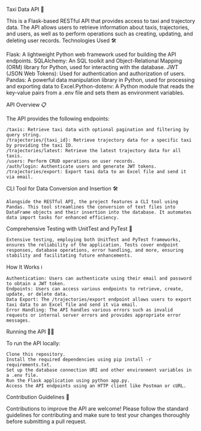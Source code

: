Taxi Data API 🚖

This is a Flask-based RESTful API that provides access to taxi and trajectory data. The API allows users to retrieve information about taxis, trajectories, and users, as well as to perform operations such as creating, updating, and deleting user records. 
Technologies Used 🛠️

Flask: A lightweight Python web framework used for building the API endpoints. SQLAlchemy: An SQL toolkit and Object-Relational Mapping (ORM) library for Python, used for interacting with the database. JWT (JSON Web Tokens): Used for authentication and authorization of users. Pandas: A powerful data manipulation library in Python, used for processing and exporting data to Excel.Python-dotenv: A Python module that reads the key-value pairs from a .env file and sets them as environment variables.

API Overview 📋

The API provides the following endpoints:

    /taxis: Retrieve taxi data with optional pagination and filtering by query string.
    /trajectories/{taxi_id}: Retrieve trajectory data for a specific taxi by providing the taxi ID.
    /trajectories/latest: Retrieve the latest trajectory data for all taxis.
    /users: Perform CRUD operations on user records.
    /auth/login: Authenticate users and generate JWT tokens.
    /trajectories/export: Export taxi data to an Excel file and send it via email.

CLI Tool for Data Conversion and Insertion 🛠️

    Alongside the RESTful API, the project features a CLI tool using Pandas. This tool streamlines the conversion of text files into DataFrame objects and their insertion into the database. It automates data import tasks for enhanced efficiency.

Comprehensive Testing with UnitTest and PyTest 🧪

    Extensive testing, employing both UnitTest and PyTest frameworks, ensures the reliability of the application. Tests cover endpoint responses, database operations, error handling, and more, ensuring stability and facilitating future enhancements.

How It Works ℹ️

    Authentication: Users can authenticate using their email and password to obtain a JWT token.
    Endpoints: Users can access various endpoints to retrieve, create, update, or delete data.
    Data Export: The /trajectories/export endpoint allows users to export taxi data to an Excel file and send it via email.
    Error Handling: The API handles various errors such as invalid requests or internal server errors and provides appropriate error messages.

Running the API 🏃‍♂️

To run the API locally:

    Clone this repository.
    Install the required dependencies using pip install -r requirements.txt.
    Set up the database connection URI and other environment variables in a .env file.
    Run the Flask application using python app.py.
    Access the API endpoints using an HTTP client like Postman or cURL.

Contribution Guidelines 🤝

Contributions to improve the API are welcome! Please follow the standard guidelines for contributing and make sure to test your changes thoroughly before submitting a pull request.
